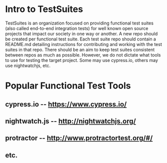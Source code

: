 # Intro to TestSuites 
TestSuites is an organization focused on providing functional test suites (also called end-to-end integration tests) for well known 
open source projects that impact our society in one way or another. A new repo should be created per functional test suite. Each 
test suite repo should contain a README.md detailing instructions for contributing and working with the test suites in that repo. There
should be an aim to keep test suites consistent between repos as much as possible. However, we do not dictate what tools to use for
testing the target project. Some may use cypress.io, others may use nightwatchjs, etc.

# Popular Functional Test Tools
## cypress.io -- https://www.cypress.io/
## nightwatch.js -- http://nightwatchjs.org/
## protractor -- http://www.protractortest.org/#/
## etc.

